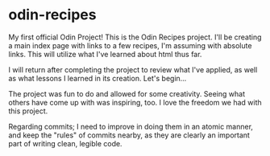 # odin-recipes
My first official Odin Project! 
This is the Odin Recipes project. I'll be creating a main index page with links to a few recipes, I'm assuming with absolute links.
This will utilize what I've learned about html thus far.

I will return after completing the project to review what I've applied, as well as what lessons I learned in its creation. 
Let's begin...

The project was fun to do and allowed for some creativity. 
Seeing what others have come up with was inspiring, too. I love the freedom we had with this project. 

Regarding commits; I need to improve in doing them in an atomic manner, and keep the "rules" of commits nearby, as they are clearly an important part of writing clean, legible code. 
